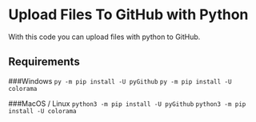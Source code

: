 # Upload Files To GitHub with Python
With this code you can upload files with python to GitHub.

## Requirements
###Windows
`py -m pip install -U pyGithub`
`py -m pip install -U colorama`


###MacOS / Linux
`python3 -m pip install -U pyGithub`
`python3 -m pip install -U colorama`
